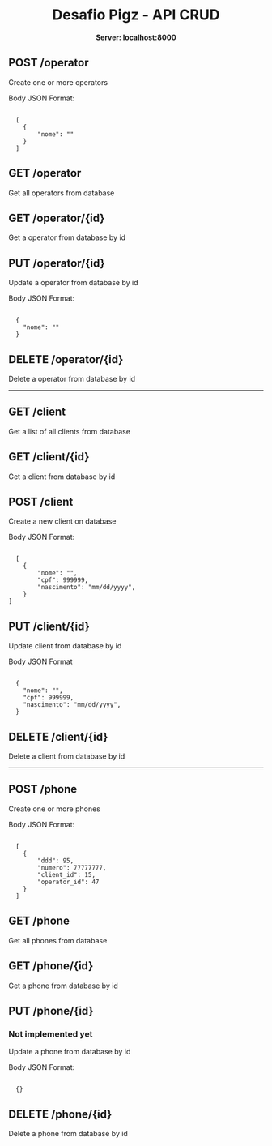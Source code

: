 <h1 align="center">Desafio Pigz - API CRUD</h1>
<p align="center"><strong>Server: localhost:8000</strong></p>

<h2>POST /operator</h2>
<p>Create one or more operators</p>
<p>Body JSON Format:</p>
<code>
  [
    {
        "nome": ""
    }
  ]  
</code>

<h2>GET /operator</h2>
<p>Get all operators from database</p>

<h2>GET /operator/{id}</h2>
<p>Get a operator from database by id</p>

<h2>PUT /operator/{id}</h2>
<p>Update a operator from database by id</p>
<p>Body JSON Format:</p>
<code>
  {
    "nome": ""
  } 
</code>

<h2>DELETE /operator/{id}</h2>
<p>Delete a operator from database by id</p>

<hr>

<h2>GET /client</h2>
<p>Get a list of all clients from database</p>

<h2>GET /client/{id}</h2>
<p>Get a client from database by id</p>

<h2>POST /client</h2>
<p>Create a new client on database</p>
<p>Body JSON Format:</p>
<code>
  [
    {
        "nome": "",
        "cpf": 999999,
        "nascimento": "mm/dd/yyyy",
    }
]
</code>

<h2>PUT /client/{id}</h2>
<p>Update client from database by id</p>
<p>Body JSON Format</p>
<code>
  {
    "nome": "",
    "cpf": 999999,
    "nascimento": "mm/dd/yyyy",
  }
</code>

<h2>DELETE /client/{id}</h2>
<p>Delete a client from database by id</p>

<hr>

<h2>POST /phone</h2>
<p>Create one or more phones</p>
<p>Body JSON Format:</p>
<code>
  [
    {
        "ddd": 95,
        "numero": 77777777,
        "client_id": 15,
        "operator_id": 47
    }
  ]  
</code>

<h2>GET /phone</h2>
<p>Get all phones from database</p>

<h2>GET /phone/{id}</h2>
<p>Get a phone from database by id</p>

<h2>PUT /phone/{id}</h2>
<h3>Not implemented yet</h3>
<p>Update a phone from database by id</p>
<p>Body JSON Format:</p>
<code>
  {}
</code>

<h2>DELETE /phone/{id}</h2>
<p>Delete a phone from database by id</p>
